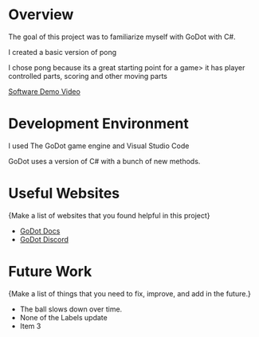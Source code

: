 # Overview

The goal of this project was to familiarize myself with GoDot with C#.

I created a basic version of pong

I chose pong because its a great starting point for a game> it has player controlled parts, scoring and other moving parts



[Software Demo Video](http://youtube.link.goes.here)

# Development Environment

I used The GoDot game engine and Visual Studio Code

GoDot uses a version of C# with a bunch of new methods.

# Useful Websites

{Make a list of websites that you found helpful in this project}
* [GoDot Docs](docs.godotengine.org/en/)
* [GoDot Discord](https://discord.gg/4JBkykG)

# Future Work

{Make a list of things that you need to fix, improve, and add in the future.}
* The ball slows down over time.
* None of the Labels update
* Item 3